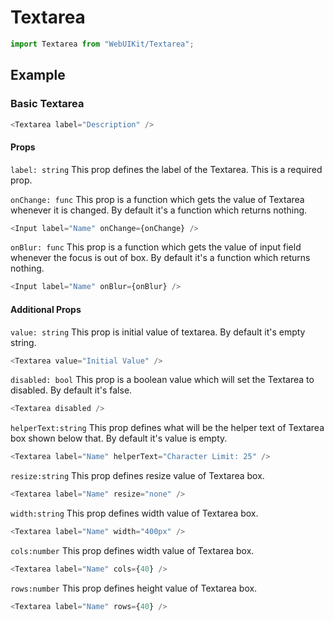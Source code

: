 # Textarea

```js
import Textarea from "WebUIKit/Textarea";
```

<!-- STORY -->

<!-- PROPS -->

## Example

### Basic Textarea

```js
<Textarea label="Description" />
```

#### Props

`label: string` This prop defines the label of the Textarea. This is a required prop.

`onChange: func` This prop is a function which gets the value of Textarea whenever it is changed. By default it's a function which returns nothing.

```js
<Input label="Name" onChange={onChange} />
```

`onBlur: func` This prop is a function which gets the value of input field whenever the focus is out of box. By default it's a function which returns nothing.

```js
<Input label="Name" onBlur={onBlur} />
```

#### Additional Props

`value: string` This prop is initial value of textarea. By default it's empty string.

```js
<Textarea value="Initial Value" />
```

`disabled: bool` This prop is a boolean value which will set the Textarea to disabled. By default it's false.

```js
<Textarea disabled />
```

`helperText:string` This prop defines what will be the helper text of Textarea box shown below that. By default it's value is empty.

```js
<Textarea label="Name" helperText="Character Limit: 25" />
```

`resize:string` This prop defines resize value of Textarea box.

```js
<Textarea label="Name" resize="none" />
```

`width:string` This prop defines width value of Textarea box.

```js
<Textarea label="Name" width="400px" />
```

`cols:number` This prop defines width value of Textarea box.

```js
<Textarea label="Name" cols={40} />
```

`rows:number` This prop defines height value of Textarea box.

```js
<Textarea label="Name" rows={40} />
```
